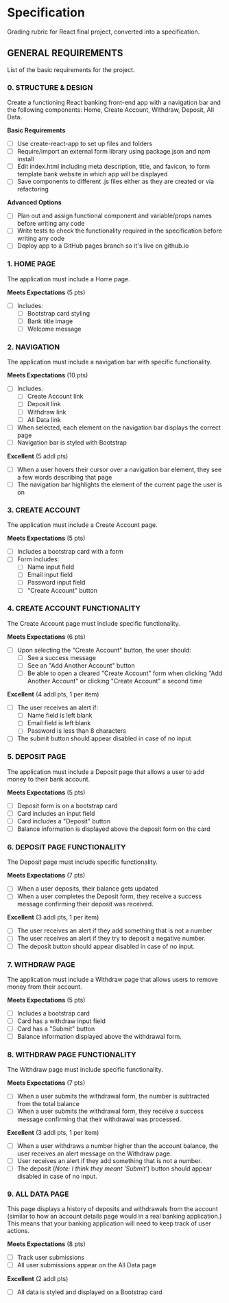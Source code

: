 # Specification
Grading rubric for React final project, converted into a specification.

## GENERAL REQUIREMENTS
List of the basic requirements for the project.

### 0. STRUCTURE & DESIGN
Create a functioning React banking front-end app with a navigation bar and the following components: Home, Create Account, Withdraw, Deposit, All Data.

**Basic Requirements**
- [ ] Use create-react-app to set up files and folders
- [ ] Require/import an external form library using package.json and npm install
- [ ] Edit index.html including meta description, title, and favicon, to form template bank website in which app will be displayed
- [ ] Save components to different .js files either as they are created or via refactoring

**Advanced Options**
- [ ] Plan out and assign functional component and variable/props names before writing any code
- [ ] Write tests to check the functionality required in the specification before writing any code
- [ ] Deploy app to a GitHub pages branch so it's live on github.io

### 1. HOME PAGE
The application must include a Home page.

**Meets Expectations** (5 pts)
- [ ] Includes:
  - [ ] Bootstrap card styling
  - [ ] Bank title image
  - [ ] Welcome message

### 2. NAVIGATION
The application must include a navigation bar with specific functionality.

**Meets Expectations** (10 pts)
- [ ] Includes:
  - [ ] Create Account link
  - [ ] Deposit link
  - [ ] Withdraw link
  - [ ] All Data link
- [ ] When selected, each element on the navigation bar displays the correct page
- [ ] Navigation bar is styled with Bootstrap

**Excellent** (5 addl pts)
- [ ] When a user hovers their cursor over a navigation bar element, they see a few words describing that page
- [ ] The navigation bar highlights the element of the current page the user is on

### 3. CREATE ACCOUNT
The application must include a Create Account page.

**Meets Expectations** (5 pts)
- [ ] Includes a bootstrap card with a form
- [ ] Form includes: 
  - [ ] Name input field
  - [ ] Email input field
  - [ ] Password input field
  - [ ] "Create Account" button

### 4. CREATE ACCOUNT FUNCTIONALITY
The Create Account page must include specific functionality.

**Meets Expectations** (6 pts)  
- [ ] Upon selecting the "Create Account" button, the user should:
  - [ ] See a success message
  - [ ] See an "Add Another Account" button
  - [ ] Be able to open a cleared "Create Account" form when clicking "Add Another Account" or clicking "Create Account" a second time

**Excellent** (4 addl pts, 1 per item)
- [ ] The user receives an alert if: 
  - [ ] Name field is left blank
  - [ ] Email field is left blank
  - [ ] Password is less than 8 characters
- [ ] The submit button should appear disabled in case of no input

### 5. DEPOSIT PAGE
The application must include a Deposit page that allows a user to add money to their bank account.

**Meets Expectations** (5 pts)
- [ ] Deposit form is on a bootstrap card
- [ ] Card includes an input field
- [ ] Card includes a "Deposit" button
- [ ] Balance information is displayed above the deposit form on the card

### 6. DEPOSIT PAGE FUNCTIONALITY 
The Deposit page must include specific functionality.

**Meets Expectations** (7 pts)
- [ ] When a user deposits, their balance gets updated
- [ ] When a user completes the Deposit form, they receive a success message confirming their deposit was received.

**Excellent** (3 addl pts, 1 per item)
- [ ] The user receives an alert if they add something that is not a number
- [ ] The user receives an alert if they try to deposit a negative number.
- [ ] The deposit button should appear disabled in case of no input.

### 7. WITHDRAW PAGE
The application must include a Withdraw page that allows users to remove money from their account.

**Meets Expectations** (5 pts)
- [ ] Includes a bootstrap card
- [ ] Card has a withdraw input field
- [ ] Card has a "Submit" button
- [ ] Balance information displayed above the withdrawal form.

### 8. WITHDRAW PAGE FUNCTIONALITY
The Withdraw page must include specific functionality.

**Meets Expectations** (7 pts)
- [ ] When a user submits the withdrawal form, the number is subtracted from the total balance
- [ ] When a user submits the withdrawal form, they receive a success message confirming that their withdrawal was processed.

**Excellent** (3 addl pts, 1 per item)
- [ ] When a user withdraws a number higher than the account balance, the user receives an alert message on the Withdraw page.
- [ ] User receives an alert if they add something that is not a number.
- [ ] The deposit (*Note: I think they meant 'Submit'*) button should appear disabled in case of no input.

### 9. ALL DATA PAGE
This page displays a history of deposits and withdrawals from the account (similar to how an account details page would in a real banking application.) This means that your banking application will need to keep track of user actions.

**Meets Expectations** (8 pts)
- [ ] Track user submissions
- [ ] All user submissions appear on the All Data page

**Excellent** (2 addl pts)
- [ ] All data is styled and displayed on a Bootstrap card